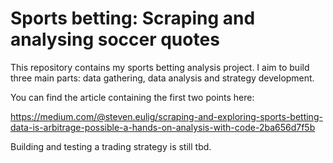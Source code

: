 # Sports betting: Scraping and analysing soccer quotes

This repository contains my sports betting analysis project. I aim to build three main parts: data gathering, data analysis and strategy development.

You can find the article containing the first two points here:

https://medium.com/@steven.eulig/scraping-and-exploring-sports-betting-data-is-arbitrage-possible-a-hands-on-analysis-with-code-2ba656d7f5b

Building and testing a trading strategy is still tbd.

